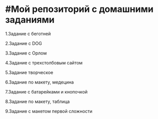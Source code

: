 <h1>#Мой репозиторий с домашними заданиями</h1>
<p>1.Задание с беготней</p>
<p>2.Задание с DOG</p>
<p>3.Задание с Орлом</p>
<p>4.Задание с трехстолбовым сайтом</p>
<p>5.Задание творческое</p>
<p>6.Задание по макету, медецина</p>
<p>7.Задание с батарейками и кнопочкой</p>
<p>8.Задание по макету, таблица</p>
<p>9.Задание с макетом первой сложности </p>
